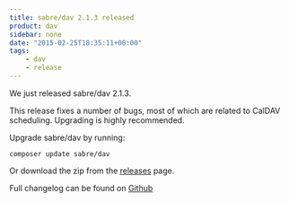 ```yaml
---
title: sabre/dav 2.1.3 released
product: dav
sidebar: none
date: "2015-02-25T18:35:11+00:00"
tags:
    - dav
    - release
---
```


We just released sabre/dav 2.1.3.

This release fixes a number of bugs, most of which are related to CalDAV
scheduling. Upgrading is highly recommended.

Upgrade sabre/dav by running:

    composer update sabre/dav

Or download the zip from the [releases][2] page.

Full changelog can be found on [Github][1]

[1]: https://github.com/fruux/sabre-dav/blob/2.1.3/ChangeLog.md
[2]: https://github.com/fruux/sabre-dav/releases
